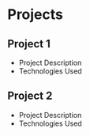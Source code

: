 
# Projects

## Project 1
- Project Description
- Technologies Used

## Project 2
- Project Description
- Technologies Used
